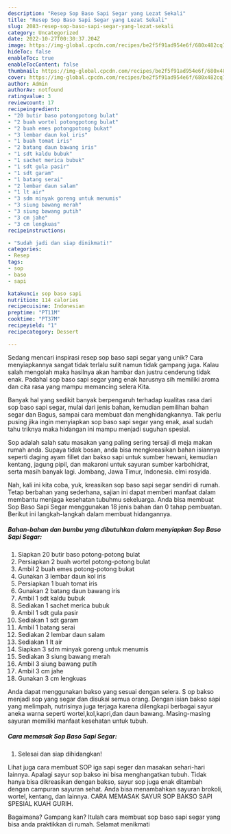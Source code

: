 ```yaml
---
description: "Resep Sop Baso Sapi Segar yang Lezat Sekali"
title: "Resep Sop Baso Sapi Segar yang Lezat Sekali"
slug: 2083-resep-sop-baso-sapi-segar-yang-lezat-sekali
category: Uncategorized
date: 2022-10-27T00:30:37.204Z
image: https://img-global.cpcdn.com/recipes/be2f5f91ad954e6f/680x482cq70/sop-baso-sapi-segar-foto-resep-utama.jpg
hideToc: false
enableToc: true
enableTocContent: false
thumbnail: https://img-global.cpcdn.com/recipes/be2f5f91ad954e6f/680x482cq70/sop-baso-sapi-segar-foto-resep-utama.jpg
cover: https://img-global.cpcdn.com/recipes/be2f5f91ad954e6f/680x482cq70/sop-baso-sapi-segar-foto-resep-utama.jpg
author: Admin
authorAv: notfound
ratingvalue: 3
reviewcount: 17
recipeingredient:
- "20 butir baso potongpotong bulat"
- "2 buah wortel potongpotong bulat"
- "2 buah emes potongpotong bukat"
- "3 lembar daun kol iris"
- "1 buah tomat iris"
- "2 batang daun bawang iris"
- "1 sdt kaldu bubuk"
- "1 sachet merica bubuk"
- "1 sdt gula pasir"
- "1 sdt garam"
- "1 batang serai"
- "2 lembar daun salam"
- "1 lt air"
- "3 sdm minyak goreng untuk menumis"
- "3 siung bawang merah"
- "3 siung bawang putih"
- "3 cm jahe"
- "3 cm lengkuas"
recipeinstructions:

- "Sudah jadi dan siap dinikmati!"
categories:
- Resep
tags:
- sop
- baso
- sapi

katakunci: sop baso sapi 
nutrition: 114 calories
recipecuisine: Indonesian
preptime: "PT11M"
cooktime: "PT37M"
recipeyield: "1"
recipecategory: Dessert

---
```





Sedang mencari inspirasi resep sop baso sapi segar yang unik? Cara menyiapkannya sangat tidak terlalu sulit namun tidak gampang juga. Kalau salah mengolah maka hasilnya akan hambar dan justru cenderung tidak enak. Padahal sop baso sapi segar yang enak harusnya sih memiliki aroma dan cita rasa yang mampu memancing selera Kita.





Banyak hal yang sedikit banyak berpengaruh terhadap kualitas rasa dari sop baso sapi segar, mulai dari jenis bahan, kemudian pemilihan bahan segar dan Bagus, sampai cara membuat dan menghidangkannya. Tak perlu pusing jika ingin menyiapkan sop baso sapi segar yang enak,      asal sudah tahu triknya maka hidangan ini mampu menjadi suguhan spesial.














Sop adalah salah satu masakan yang paling sering tersaji di meja makan rumah anda. Supaya tidak bosan, anda bisa mengkreasikan bahan isiannya seperti daging ayam fillet dan bakso sapi untuk sumber hewani, kemudian kentang, jagung pipil, dan makaroni untuk sayuran sumber karbohidrat, serta masih banyak lagi. Jombang, Jawa Timur, Indonesia. elmi rosyida.






Nah, kali ini kita coba, yuk, kreasikan sop baso sapi segar sendiri di rumah. Tetap berbahan yang sederhana, sajian ini dapat memberi manfaat dalam membantu menjaga kesehatan tubuhmu sekeluarga. Anda bisa membuat Sop Baso Sapi Segar menggunakan 18 jenis bahan dan 0 tahap pembuatan. Berikut ini langkah-langkah dalam membuat hidangannya.

<!--inarticleads1-->

##### Bahan-bahan dan bumbu yang dibutuhkan dalam menyiapkan Sop Baso Sapi Segar:

1. Siapkan 20 butir baso potong-potong bulat
1. Persiapkan 2 buah wortel potong-potong bulat
1. Ambil 2 buah emes potong-potong bukat
1. Gunakan 3 lembar daun kol iris
1. Persiapkan 1 buah tomat iris
1. Gunakan 2 batang daun bawang iris
1. Ambil 1 sdt kaldu bubuk
1. Sediakan 1 sachet merica bubuk
1. Ambil 1 sdt gula pasir
1. Sediakan 1 sdt garam
1. Ambil 1 batang serai
1. Sediakan 2 lembar daun salam
1. Sediakan 1 lt air
1. Siapkan 3 sdm minyak goreng untuk menumis
1. Sediakan 3 siung bawang merah
1. Ambil 3 siung bawang putih
1. Ambil 3 cm jahe
1. Gunakan 3 cm lengkuas


Anda dapat menggunakan bakso yang sesuai dengan selera. S op bakso menjadi sop yang segar dan disukai semua orang. Dengan isian bakso sapi yang melimpah, nutrisinya juga terjaga karena dilengkapi berbagai sayur aneka warna seperti wortel,kol,kapri,dan daun bawang. Masing-masing sayuran memiliki manfaat kesehatan untuk tubuh. 

<!--inarticleads2-->

##### Cara memasak Sop Baso Sapi Segar:


1. Selesai dan siap dihidangkan!

Lihat juga cara membuat SOP iga sapi seger dan masakan sehari-hari lainnya. Apalagi sayur sop bakso ini bisa menghangatkan tubuh. Tidak hanya bisa dikreasikan dengan bakso, sayur sop juga enak ditambah dengan campuran sayuran sehat. Anda bisa menambahkan sayuran brokoli, wortel, kentang, dan lainnya. CARA MEMASAK SAYUR SOP BAKSO SAPI SPESIAL KUAH GURIH. 

Bagaimana? Gampang kan? Itulah cara membuat sop baso sapi segar yang bisa anda praktikkan di rumah. Selamat menikmati
